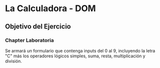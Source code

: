 # La Calculadora - DOM

## Objetivo del Ejercicio

### Chapter Laboratoria

Se armará un formulario que contenga inputs del 0 al 9, incluyendo la letra "C" más los operadores lógicos simples,
suma, resta, multiplicación y división.




